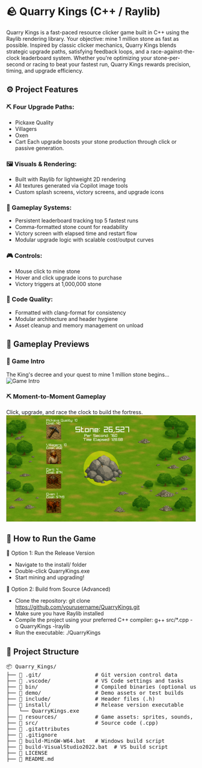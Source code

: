 # 🪨 Quarry Kings (C++ / Raylib)
Quarry Kings is a fast-paced resource clicker game built in C++ using the Raylib rendering library. Your objective: mine 1 million stone as fast as possible. Inspired by classic clicker mechanics, Quarry Kings blends strategic upgrade paths, satisfying feedback loops, and a race-against-the-clock leaderboard system.
Whether you're optimizing your stone-per-second or racing to beat your fastest run, Quarry Kings rewards precision, timing, and upgrade efficiency.

## ⚙️ Project Features
### ⛏️ Four Upgrade Paths:
- Pickaxe Quality
- Villagers
- Oxen
- Cart
Each upgrade boosts your stone production through click or passive generation.
### 🖼️ Visuals & Rendering:
- Built with Raylib for lightweight 2D rendering
- All textures generated via Copilot image tools
- Custom splash screens, victory screens, and upgrade icons
### 🧠 Gameplay Systems:
- Persistent leaderboard tracking top 5 fastest runs
- Comma-formatted stone count for readability
- Victory screen with elapsed time and restart flow
- Modular upgrade logic with scalable cost/output curves
### 🎮 Controls:
- Mouse click to mine stone
- Hover and click upgrade icons to purchase
- Victory triggers at 1,000,000 stone
### 🧹 Code Quality:
- Formatted with clang-format for consistency
- Modular architecture and header hygiene
- Asset cleanup and memory management on unload

## 🎥 Gameplay Previews
### 🏰 Game Intro
The King's decree and your quest to mine 1 million stone begins...
![Game Intro](https://github.com/naima59/Quarry_Kings/blob/main/demo/Quarry_Kings_Intro.gif?raw=true)

### ⛏️ Moment-to-Moment Gameplay
Click, upgrade, and race the clock to build the fortress.
![Gameplay](https://github.com/naima59/Quarry_Kings/blob/main/demo/Quarry_Kings_Gameplay.gif?raw=true)


## 🧭 How to Run the Game
🔹 Option 1: Run the Release Version
- Navigate to the install/ folder
- Double-click QuarryKings.exe
- Start mining and upgrading!

🔹 Option 2: Build from Source (Advanced)
- Clone the repository:
git clone https://github.com/yourusername/QuarryKings.git
- Make sure you have Raylib installed
- Compile the project using your preferred C++ compiler:
g++ src/*.cpp -o QuarryKings -lraylib
- Run the executable:
./QuarryKings

## 📁 Project Structure

<pre>📦 Quarry_Kings/
├── 📁 .git/                 # Git version control data
├── 📁 .vscode/              # VS Code settings and tasks
├── 📁 bin/                  # Compiled binaries (optional use)
├── 📁 demo/                 # Demo assets or test builds
├── 📁 include/              # Header files (.h)
├── 📁 install/              # Release version executable
│   └── QuarryKings.exe
├── 📁 resources/            # Game assets: sprites, sounds, fonts
├── 📁 src/                  # Source code (.cpp)
├── 📄 .gitattributes
├── 📄 .gitignore
├── 📄 build-MinGW-W64.bat   # Windows build script
├── 📄 build-VisualStudio2022.bat  # VS build script
├── 📄 LICENSE
├── 📄 README.md</pre>